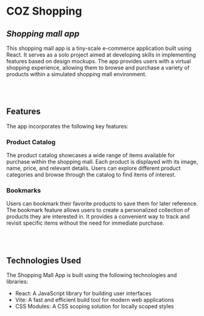 # COZ Shopping
## _Shopping mall app_
This shopping mall app is a tiny-scale e-commerce application built using React. It serves as a solo project aimed at developing skills in implementing features based on design mockups. The app provides users with a virtual shopping experience, allowing them to browse and purchase a variety of products within a simulated shopping mall environment.

<br /><br />

## Features
The app incorporates the following key features:

### Product Catalog
The product catalog showcases a wide range of items available for purchase within the shopping mall. Each product is displayed with its image, name, price, and relevant details. Users can explore different product categories and browse through the catalog to find items of interest.

### Bookmarks
Users can bookmark their favorite products to save them for later reference. The bookmark feature allows users to create a personalized collection of products they are interested in. It provides a convenient way to track and revisit specific items without the need for immediate purchase.

<br /><br />

## Technologies Used
The Shopping Mall App is built using the following technologies and libraries:

- React: A JavaScript library for building user interfaces
- Vite: A fast and efficient build tool for modern web applications
- CSS Modules: A CSS scoping solution for locally scoped styles